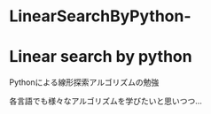 # LinearSearchByPython-
Linear search by python
=====
<p>Pythonによる線形探索アルゴリズムの勉強</p>
<p>各言語でも様々なアルゴリズムを学びたいと思いつつ…</p>
